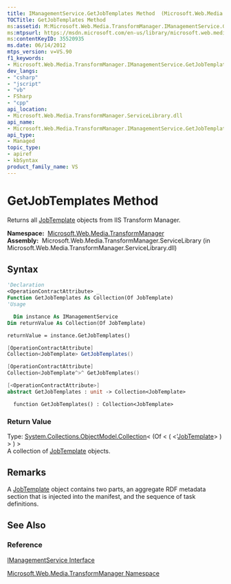 ```yaml
---
title: IManagementService.GetJobTemplates Method  (Microsoft.Web.Media.TransformManager)
TOCTitle: GetJobTemplates Method
ms:assetid: M:Microsoft.Web.Media.TransformManager.IManagementService.GetJobTemplates
ms:mtpsurl: https://msdn.microsoft.com/en-us/library/microsoft.web.media.transformmanager.imanagementservice.getjobtemplates(v=VS.90)
ms:contentKeyID: 35520935
ms.date: 06/14/2012
mtps_version: v=VS.90
f1_keywords:
- Microsoft.Web.Media.TransformManager.IManagementService.GetJobTemplates
dev_langs:
- "csharp"
- "jscript"
- "vb"
- FSharp
- "cpp"
api_location:
- Microsoft.Web.Media.TransformManager.ServiceLibrary.dll
api_name:
- Microsoft.Web.Media.TransformManager.IManagementService.GetJobTemplates
api_type:
- Managed
topic_type:
- apiref
- kbSyntax
product_family_name: VS
---
```


# GetJobTemplates Method

Returns all [JobTemplate](jobtemplate-class-microsoft-web-media-transformmanager.md) objects from IIS Transform Manager.

**Namespace:**  [Microsoft.Web.Media.TransformManager](microsoft-web-media-transformmanager-namespace.md)  
**Assembly:**  Microsoft.Web.Media.TransformManager.ServiceLibrary (in Microsoft.Web.Media.TransformManager.ServiceLibrary.dll)

## Syntax

```vb
'Declaration
<OperationContractAttribute> _
Function GetJobTemplates As Collection(Of JobTemplate)
'Usage

  Dim instance As IManagementService
Dim returnValue As Collection(Of JobTemplate)

returnValue = instance.GetJobTemplates()
```

```csharp
[OperationContractAttribute]
Collection<JobTemplate> GetJobTemplates()
```

```cpp
[OperationContractAttribute]
Collection<JobTemplate^>^ GetJobTemplates()
```

``` fsharp
[<OperationContractAttribute>]
abstract GetJobTemplates : unit -> Collection<JobTemplate> 
```

```jscript
  function GetJobTemplates() : Collection<JobTemplate>
```

### Return Value

Type: [System.Collections.ObjectModel.Collection](https://msdn.microsoft.com/library/ms132397)\< (Of \< ( \<'[JobTemplate](jobtemplate-class-microsoft-web-media-transformmanager.md)\> ) \> ) \>  
A collection of [JobTemplate](jobtemplate-class-microsoft-web-media-transformmanager.md) objects.  

## Remarks

A [JobTemplate](jobtemplate-class-microsoft-web-media-transformmanager.md) object contains two parts, an aggregate RDF metadata section that is injected into the manifest, and the sequence of task definitions.

## See Also

### Reference

[IManagementService Interface](imanagementservice-interface-microsoft-web-media-transformmanager.md)

[Microsoft.Web.Media.TransformManager Namespace](microsoft-web-media-transformmanager-namespace.md)

